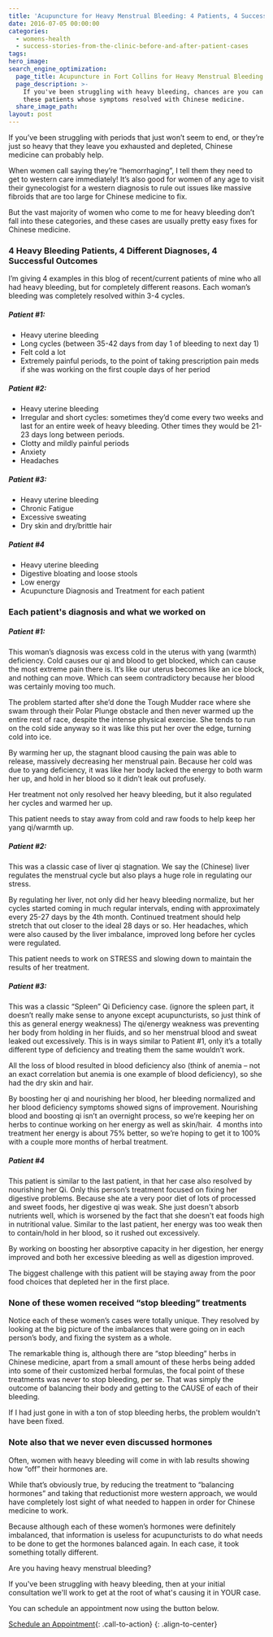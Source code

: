```yaml
---
title: 'Acupuncture for Heavy Menstrual Bleeding: 4 Patients, 4 Success Stories'
date: 2016-07-05 00:00:00
categories:
  - womens-health
  - success-stories-from-the-clinic-before-and-after-patient-cases
tags:
hero_image:
search_engine_optimization:
  page_title: Acupuncture in Fort Collins for Heavy Menstrual Bleeding
  page_description: >-
    If you've been struggling with heavy bleeding, chances are you can be like
    these patients whose symptoms resolved with Chinese medicine.
  share_image_path:
layout: post
---
```


If you’ve been struggling with periods that just won’t seem to end, or they’re just so heavy that they leave you exhausted and depleted, Chinese medicine can probably help.

When women call saying they’re “hemorrhaging”, I tell them they need to get to western care immediately! It’s also good for women of any age to visit their gynecologist for a western diagnosis to rule out issues like massive fibroids that are too large for Chinese medicine to fix.

But the vast majority of women who come to me for heavy bleeding don’t fall into these categories, and these cases are usually pretty easy fixes for Chinese medicine.

### 4 Heavy Bleeding Patients, 4 Different Diagnoses, 4 Successful Outcomes

I’m giving 4 examples in this blog of recent/current patients of mine who all had heavy bleeding, but for completely different reasons. Each woman’s bleeding was completely resolved within 3-4 cycles.

##### Patient #1:

* Heavy uterine bleeding
* Long cycles (between 35-42 days from day 1 of bleeding to next day 1)
* Felt cold a lot
* Extremely painful periods, to the point of taking prescription pain meds if she was working on the first couple days of her period

##### Patient #2:

* Heavy uterine bleeding
* Irregular and short cycles: sometimes they’d come every two weeks and last for an entire week of heavy bleeding. Other times they would be 21-23 days long between periods.
* Clotty and mildly painful periods
* Anxiety
* Headaches

##### Patient #3:

* Heavy uterine bleeding
* Chronic Fatigue
* Excessive sweating
* Dry skin and dry/brittle hair

##### Patient #4

* Heavy uterine bleeding
* Digestive bloating and loose stools
* Low energy
* Acupuncture Diagnosis and Treatment for each patient

### Each patient's diagnosis and what we worked on

##### Patient #1:

This woman’s diagnosis was excess cold in the uterus with yang (warmth) deficiency. Cold causes our qi and blood to get blocked, which can cause the most extreme pain there is. It’s like our uterus becomes like an ice block, and nothing can move. Which can seem contradictory because her blood was certainly moving too much.

The problem started after she’d done the Tough Mudder race where she swam through their Polar Plunge obstacle and then never warmed up the entire rest of race, despite the intense physical exercise. She tends to run on the cold side anyway so it was like this put her over the edge, turning cold into ice.

By warming her up, the stagnant blood causing the pain was able to release, massively decreasing her menstrual pain. Because her cold was due to yang deficiency, it was like her body lacked the energy to both warm her up, and hold in her blood so it didn’t leak out profusely.

Her treatment not only resolved her heavy bleeding, but it also regulated her cycles and warmed her up.

This patient needs to stay away from cold and raw foods to help keep her yang qi/warmth up.

##### Patient #2:

This was a classic case of liver qi stagnation. We say the (Chinese) liver regulates the menstrual cycle but also plays a huge role in regulating our stress.

By regulating her liver, not only did her heavy bleeding normalize, but her cycles started coming in much regular intervals, ending with approximately every 25-27 days by the 4th month. Continued treatment should help stretch that out closer to the ideal 28 days or so. Her headaches, which were also caused by the liver imbalance, improved long before her cycles were regulated.

This patient needs to work on STRESS and slowing down to maintain the results of her treatment.

##### Patient #3:

This was a classic “Spleen” Qi Deficiency case. (ignore the spleen part, it doesn’t really make sense to anyone except acupuncturists, so just think of this as general energy weakness) The qi/energy weakness was preventing her body from holding in her fluids, and so her menstrual blood and sweat leaked out excessively. This is in ways similar to Patient #1, only it’s a totally different type of deficiency and treating them the same wouldn’t work.

All the loss of blood resulted in blood deficiency also (think of anemia – not an exact correlation but anemia is one example of blood deficiency), so she had the dry skin and hair.

By boosting her qi and nourishing her blood, her bleeding normalized and her blood deficiency symptoms showed signs of improvement. Nourishing blood and boosting qi isn’t an overnight process, so we’re keeping her on herbs to continue working on her energy as well as skin/hair.  4 months into treatment her energy is about 75% better, so we’re hoping to get it to 100% with a couple more months of herbal treatment.

##### Patient #4

This patient is similar to the last patient, in that her case also resolved by nourishing her Qi. Only this person’s treatment focused on fixing her digestive problems. Because she ate a very poor diet of lots of processed and sweet foods, her digestive qi was weak. She just doesn't absorb nutrients well, which is worsened by the fact that she doesn't eat foods high in nutritional value. Similar to the last patient, her energy was too weak then to contain/hold in her blood, so it rushed out excessively.

By working on boosting her absorptive capacity in her digestion, her energy improved and both her excessive bleeding as well as digestion improved.

The biggest challenge with this patient will be staying away from the poor food choices that depleted her in the first place.

### None of these women received “stop bleeding” treatments

Notice each of these women’s cases were totally unique. They resolved by looking at the big picture of the imbalances that were going on in each person’s body, and fixing the system as a whole.

The remarkable thing is, although there are “stop bleeding” herbs in Chinese medicine, apart from a small amount of these herbs being added into some of their customized herbal formulas, the focal point of these treatments was never to stop bleeding, per se. That was simply the outcome of balancing their body and getting to the CAUSE of each of their bleeding.

If I had just gone in with a ton of stop bleeding herbs, the problem wouldn't have been fixed.

### Note also that we never even discussed hormones

Often, women with heavy bleeding will come in with lab results showing how “off” their hormones are.

While that’s obviously true, by reducing the treatment to “balancing hormones” and taking that reductionist more western approach, we would have completely lost sight of what needed to happen in order for Chinese medicine to work.

Because although each of these women’s hormones were definitely imbalanced, that information is useless for acupuncturists to do what needs to be done to get the hormones balanced again. In each case, it took something totally different.

Are you having heavy menstrual bleeding?

If you've been struggling with heavy bleeding, then at your initial consultation we'll work to get at the root of what's causing it in YOUR case.

You can schedule an appointment now using the button below.

[Schedule an Appointment](/make-an-appointment/){: .call-to-action}
{: .align-to-center}
